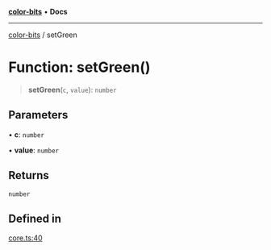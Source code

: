 [**color-bits**](../README.md) • **Docs**

***

[color-bits](../README.md) / setGreen

# Function: setGreen()

> **setGreen**(`c`, `value`): `number`

## Parameters

• **c**: `number`

• **value**: `number`

## Returns

`number`

## Defined in

[core.ts:40](https://github.com/romgrk/color-bits/blob/c5c0102ea19a813c9c975d4fbcf79d350814076c/src/core.ts#L40)
